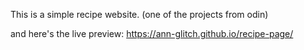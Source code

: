 This is a simple recipe website. (one of the projects from odin)



and here's the live preview: https://ann-glitch.github.io/recipe-page/